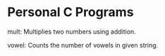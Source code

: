 # Personal C Programs

mult: Multiplies two numbers using addition.

vowel: Counts the number of vowels in given string.

